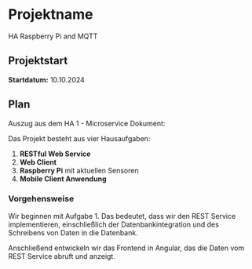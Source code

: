 
# Projektname
HA Raspberry Pi and MQTT

## Projektstart
**Startdatum:** 10.10.2024

## Plan
Auszug aus dem HA 1 - Microservice Dokument:

Das Projekt besteht aus vier Hausaufgaben:

1. **RESTful Web Service** 
2. **Web Client**
3. **Raspberry Pi** mit aktuellen Sensoren
4. **Mobile Client Anwendung**

### Vorgehensweise
Wir beginnen mit Aufgabe 1.
Das bedeutet, dass wir den REST Service implementieren, einschließlich der Datenbankintegration und des Schreibens von Daten in die Datenbank.

Anschließend entwickeln wir das Frontend in Angular, das die Daten vom REST Service abruft und anzeigt.

